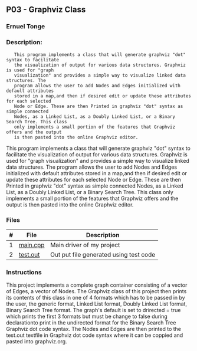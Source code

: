 ## P03 - Graphviz Class
### Ernuel Tonge
### Description:

       This program implements a class that will generate graphviz "dot" syntax to facilitate 
       the visualization of output for various data structures. Graphviz is used for "graph 
       visualization" and provides a simple way to visualize linked data structures. The  
       program allows the user to add Nodes and Edges initialized with default attributes  
       stored in a map,and then if desired edit or update these attributes for each selected 
       Node or Edge. These are then Printed in graphviz "dot" syntax as  simple connected  
       Nodes, as a Linked List, as a Doubly Linked List, or a Binary Search Tree. This class  
       only implements a small portion of the features that Graphviz offers and the output 
       is then pasted into the online Graphviz editor.
       
This program implements a class that will generate graphviz "dot" syntax to facilitate the visualization of output for various data structures. Graphviz is used for "graph visualization" and provides a simple way to visualize linked data structures. The program allows the user to add Nodes and Edges initialized with default attributes stored in a map,and then if desired edit or update these attributes for each selected Node or Edge. These are then Printed in graphviz "dot" syntax as  simple connected Nodes, as a Linked List, as a Doubly Linked List, or a Binary Search Tree. This class only implements a small portion of the features that Graphviz offers and the output is then pasted into the online Graphviz editor.



### Files

|   #   | File            | Description                                        |
| :---: | --------------- | -------------------------------------------------- |
|   1   | [main.cpp](https://github.com/ErnuelTonge/2143-OOP-Tonge/blob/main/Assignments/P03/main.cpp)        | Main driver of my project                          |
|   2   | [test.out](https://github.com/ErnuelTonge/2143-OOP-Tonge/blob/main/Assignments/P03/test.out)      | Out put file generated using test code             |

### Instructions

This project implements a complete graph container consisting of a vector of Edges, a vector of Nodes. The Graphviz class of this project then prints its contents of this class in one of 4 formats which has to be passed in by the user, the generic format, Linked List format, Doubly Linked List format, Binary Search Tree format. The graph's default is set to drirected = true which prints the first 3 formats but must be change to false during declarationto print in the undirected format for the  Binary Search Tree Graphviz dot code syntax. The Nodes and Edges are then printed to the test.out textfile in Graphviz dot code syntax where it can be coppied and pasted into graphviz.org.

